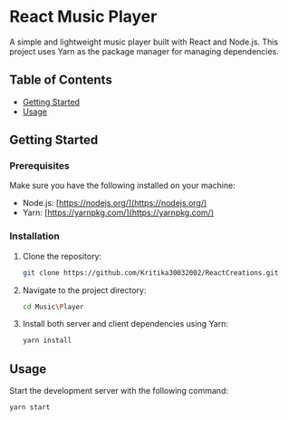 # React Music Player

A simple and lightweight music player built with React and Node.js. This project uses Yarn as the package manager for managing dependencies.

## Table of Contents

- [Getting Started](#getting-started)
- [Usage](#usage)


## Getting Started

### Prerequisites

Make sure you have the following installed on your machine:

- Node.js: [https://nodejs.org/](https://nodejs.org/)
- Yarn: [https://yarnpkg.com/](https://yarnpkg.com/)

### Installation

1. Clone the repository:

    ```bash
    git clone https://github.com/Kritika30032002/ReactCreations.git
    ```

2. Navigate to the project directory:

    ```bash
    cd Music\Player
    ```

3. Install both server and client dependencies using Yarn:

    ```bash
    yarn install
    ```

## Usage

Start the development server with the following command:

```bash
yarn start
